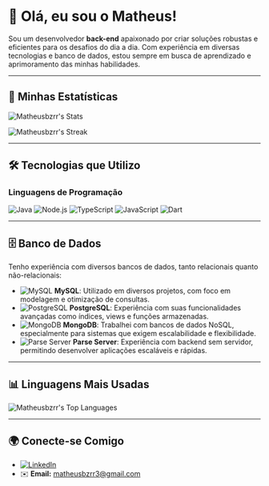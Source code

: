 # 👋 Olá, eu sou o Matheus!

Sou um desenvolvedor **back-end** apaixonado por criar soluções robustas e eficientes para os desafios do dia a dia. Com experiência em diversas tecnologias e banco de dados, estou sempre em busca de aprendizado e aprimoramento das minhas habilidades.

---

## 🌟 **Minhas Estatísticas**

![Matheusbzrr's Stats](https://github-readme-stats.vercel.app/api?username=Matheusbzrr&theme=vue-dark&show_icons=true&hide_border=true&count_private=true)

![Matheusbzrr's Streak](https://github-readme-streak-stats.herokuapp.com/?user=Matheusbzrr&theme=vue-dark&hide_border=true)

---

## 🛠️ **Tecnologias que Utilizo**

### Linguagens de Programação
![Java](https://img.shields.io/badge/Java-007396?style=for-the-badge&logo=java&logoColor=white)
![Node.js](https://img.shields.io/badge/Node.js-339933?style=for-the-badge&logo=nodedotjs&logoColor=white)
![TypeScript](https://img.shields.io/badge/TypeScript-007ACC?style=for-the-badge&logo=typescript&logoColor=white)
![JavaScript](https://img.shields.io/badge/JavaScript-F7DF1E?style=for-the-badge&logo=javascript&logoColor=black)
![Dart](https://img.shields.io/badge/Dart-0175C2?style=for-the-badge&logo=dart&logoColor=white)

---

## 🗄️ **Banco de Dados**

Tenho experiência com diversos bancos de dados, tanto relacionais quanto não-relacionais:

- ![MySQL](https://img.shields.io/badge/MySQL-4479A1?style=for-the-badge&logo=mysql&logoColor=white) **MySQL**: Utilizado em diversos projetos, com foco em modelagem e otimização de consultas.
- ![PostgreSQL](https://img.shields.io/badge/PostgreSQL-336791?style=for-the-badge&logo=postgresql&logoColor=white) **PostgreSQL**: Experiência com suas funcionalidades avançadas como índices, views e funções armazenadas.
- ![MongoDB](https://img.shields.io/badge/MongoDB-47A248?style=for-the-badge&logo=mongodb&logoColor=white) **MongoDB**: Trabalhei com bancos de dados NoSQL, especialmente para sistemas que exigem escalabilidade e flexibilidade.
- ![Parse Server](https://img.shields.io/badge/Parse%20Server-2E7BBF?style=for-the-badge&logo=parseserver&logoColor=white) **Parse Server**: Experiência com backend sem servidor, permitindo desenvolver aplicações escaláveis e rápidas.

---

## 📊 **Linguagens Mais Usadas**

![Matheusbzrr's Top Languages](https://github-readme-stats.vercel.app/api/top-langs/?username=Matheusbzrr&theme=vue-dark&show_icons=true&hide_border=true&layout=compact)

---

## 🌍 **Conecte-se Comigo**

- [![LinkedIn](https://img.shields.io/badge/LinkedIn-Matheus%20Bezerra-blue?style=for-the-badge&logo=linkedin&logoColor=white)](https://www.linkedin.com/in/matheusbzrr/)
- ✉️ **Email:** matheusbzrr3@gmail.com
